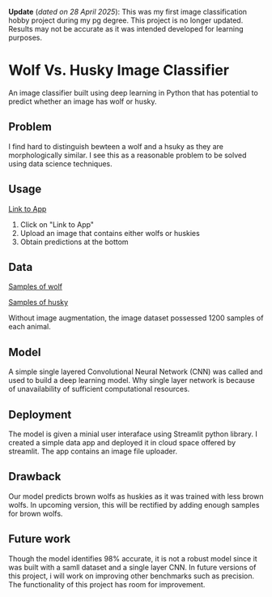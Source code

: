 **Update** (_dated on 28 April 2025_): This was my first image classification hobby project during my pg degree. This project is no longer updated. Results may not be accurate as it was intended developed for learning purposes.

# Wolf Vs. Husky Image Classifier

An image classifier built using deep learning in Python that has potential to predict whether an image has wolf or husky.

## Problem
I find hard to distinguish bewteen a wolf and a hsuky as they are morphologically similar. I see this as a reasonable problem to be solved using data science techniques. 

## Usage
[Link to App](https://wolf-vs-husky.streamlit.app/)
1. Click on "Link to App"
2. Upload an image that contains either wolfs or huskies
3. Obtain predictions at the bottom

## Data
[Samples of wolf](https://images.cv/dataset/white-wolf-image-classification-dataset)

[Samples of husky](https://images.cv/dataset/siberian-husky-image-classification-dataset)

Without image augmentation, the image dataset possessed 1200 samples of each animal.

## Model
A simple single layered Convolutional Neural Network (CNN) was called and used to build a deep learning model. Why single layer network is because of unavailability of sufficient computational resources.

## Deployment
The model is given a minial user interaface using Streamlit python library. I created a simple data app and deployed it in cloud space offered by streamlit. The app contains an image file uploader. 

## Drawback
Our model predicts brown wolfs as huskies as it was trained with less brown wolfs. In upcoming version, this will be rectified by adding enough samples for brown wolfs. 

## Future work
Though the model identifies 98% accurate, it is not a robust model since it was built with a samll dataset and a single layer CNN. In future versions of this project, i will work on improving other benchmarks such as precision. The functionality of this project has room for improvement. 
